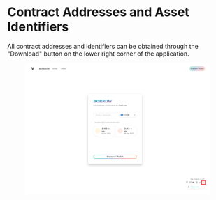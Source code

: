 # Contract Addresses and Asset Identifiers

All contract addresses and identifiers can be obtained through the "Download" button on the lower right corner of the application.

<figure class="image" align = "center">
  <img src="../../assets/addresses.png" alt="download button" title="download addresses and identifiers">
</figure>